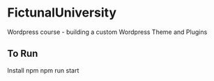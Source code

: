 # FictunalUniversity

Wordpress course - building a custom Wordpress Theme and Plugins

## To Run

Install npm
npm run start
